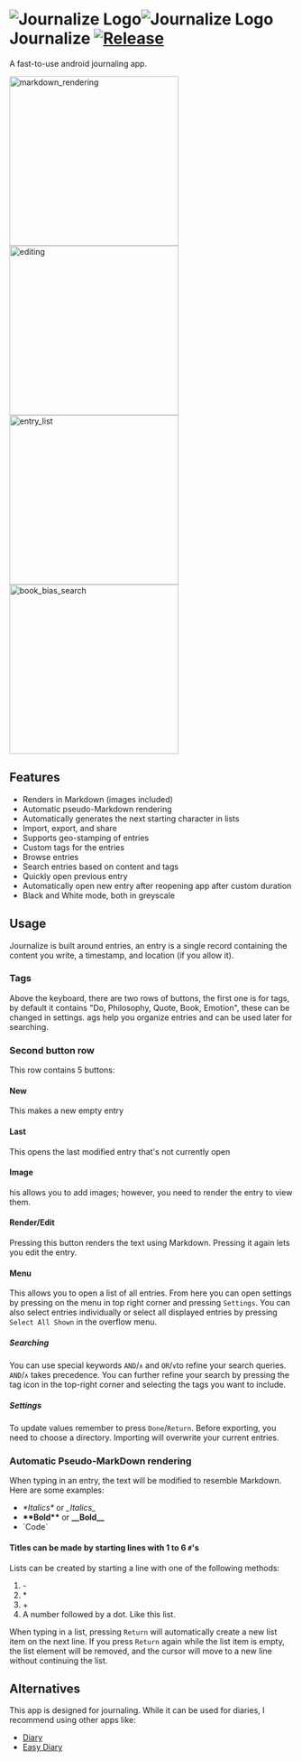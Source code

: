 # ![Journalize Logo](journalize_black_logo.png#gh-light-mode-only)![Journalize Logo](journalize_white_logo.png#gh-dark-mode-only) Journalize [![Release](https://img.shields.io/github/release/jan-mate/Journalize.svg?logo=github)](https://github.com/jan-mate/Journalize/releases)


A fast-to-use android journaling app.

<img src="fastlane/metadata/android/en-US/images/phoneScreenshots/markdown_rendering.png" alt="markdown_rendering" width="300"/> <img src="fastlane/metadata/android/en-US/images/phoneScreenshots/editing.png" alt="editing" width="300"/>
<img src="fastlane/metadata/android/en-US/images/phoneScreenshots/entry_list.png" alt="entry_list" width="300"/> <img src="fastlane/metadata/android/en-US/images/phoneScreenshots/book_bias_search.png" alt="book_bias_search" width="300"/>


## Features

- Renders in Markdown (images included)
- Automatic pseudo-Markdown rendering
- Automatically generates the next starting character in lists
- Import, export, and share
- Supports geo-stamping of entries
- Custom tags for the entries
- Browse entries
- Search entries based on content and tags
- Quickly open previous entry
- Automatically open new entry after reopening app after custom duration
- Black and White mode, both in greyscale


## Usage

Journalize is built around entries, an entry is a single record containing the content you write, a timestamp, and location (if you allow it).

### Tags
Above the keyboard, there are two rows of buttons, the first one is for tags, by default it contains "Do, Philosophy, Quote, Book, Emotion", these can be changed in settings. ags help you organize entries and can be used later for searching.

### Second button row
This row contains 5 buttons:

#### New
This makes a new empty entry

#### Last
This opens the last modified entry that's not currently open

#### Image
his allows you to add images; however, you need to render the entry to view them.

#### Render/Edit
Pressing this button renders the text using Markdown.
Pressing it again lets you edit the entry.

#### Menu
This allows you to open a list of all entries. From here you can open settings by pressing on the menu in top right corner and pressing `Settings`.
You can also select entries individually or select all displayed entries by pressing `Select All Shown` in the overflow menu.

##### Searching
You can use special keywords `AND`/`∧` and `OR`/`∨`to refine your search queries. `AND`/`∧` takes precedence.
You can further refine your search by pressing the tag icon in the top-right corner and selecting the tags you want to include.

##### Settings
To update values remember to press `Done`/`Return`.
Before exporting, you need to choose a directory.
Importing will overwrite your current entries.

### Automatic Pseudo-MarkDown rendering
When typing in an entry, the text will be modified to resemble Markdown. Here are some examples:

- _\*Italics*_ or *\_Italics_*
- __\*\*Bold**__ or **\_\_Bold__**
- \`Code`

#### Titles can be made by starting lines with 1 to 6 `#`'s

Lists can be created by starting a line with one of the following methods:
1. \-
2. \*
3. \+
4. A number followed by a dot. Like this list.

When typing in a list, pressing `Return` will automatically create a new list item on the next line. If you press `Return` again while the list item is empty, the list element will be removed, and the cursor will move to a new line without continuing the list.


## Alternatives

This app is designed for journaling. While it can be used for diaries, I recommend using other apps like:
- [Diary](https://github.com/billthefarmer/diary)
- [Easy Diary](https://github.com/hanjoongcho/aaf-easydiary)
